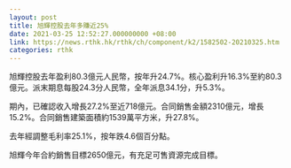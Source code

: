 ```yaml
---
layout: post
title: 旭輝控股去年多賺近25%
date: 2021-03-25 12:52:27.000000000 +08:00
link: https://news.rthk.hk/rthk/ch/component/k2/1582502-20210325.htm
categories: rthk
---
```


旭輝控股去年盈利80.3億元人民幣，按年升24.7%。核心盈利升16.3%至約80.3億元。派末期息每股24.3分人民幣，全年派息34.1分，升5.3%。

期內，已確認收入增長27.2%至近718億元。合同銷售金額2310億元，增長15.2%。合同銷售建築面積約1539萬平方米，升27.8%。

去年經調整毛利率25.1%，按年跌4.6個百分點。

旭輝今年合約銷售目標2650億元，有充足可售資源完成目標。
